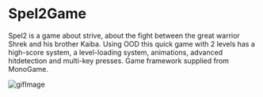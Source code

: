 # Spel2Game
Spel2 is a game about strive, about the fight between the great warrior Shrek and his brother Kaiba. 
Using OOD this quick game with 2 levels has a high-score system, a level-loading system, animations, advanced hitdetection and multi-key presses. 
Game framework supplied from MonoGame.

![gifImage](https://github.com/Froosty11/Spel2Game/blob/master/Spel2Game/Content/gif.gif?raw=true)
